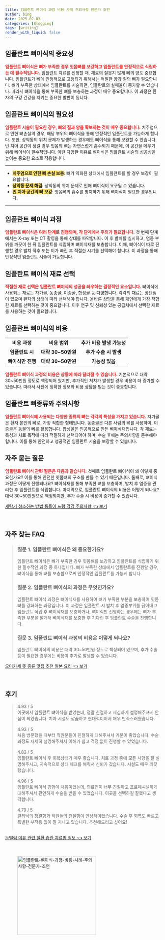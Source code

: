 ```yaml
---
title: 임플란트 뼈이식 과정 비용 사례 주의사항 전문가 조언
author: bing
date: 2025-02-03
categories: [Blogging]
tags: [writing]
render_with_liquid: false
---
```



<h2 id='임플란트_뼈이식의_중요성'>임플란트 뼈이식의 중요성</h2>

<p><b><span style="color: #ee2323;">임플란트 뼈이식은 뼈가 부족한 경우 잇몸뼈를 보강하고 임플란트를 안정적으로 식립하는 데 필수적입니다.</span></b> 임플란트 치료를 진행할 때, 재료의 질못지 않게 뼈의 양도 중요합니다. 임플란트가 뼈에 안정적으로 고정되기 위해서는 적절한 양과 질의 뼈가 필요합니다. 뼈가 부족한 상태에서 임플란트를 시술하면, 임플란트의 실패율이 증가할 수 있습니다. 따라서 뼈이식을 통해 부족한 뼈를 보충하는 과정이 매우 중요합니다. 이 과정은 환자의 구강 건강을 지키는 중요한 발판이 됩니다.</p>

<h2 id='임플란트_뼈이식의_필요성'>임플란트 뼈이식의 필요성</h2>

<p><b><span style="color: #ee2323;">임플란트 시술이 필요한 경우, 뼈의 질과 양을 확보하는 것이 매우 중요합니다.</span></b> 치주염으로 인한 뼈손실의 경우, 해당 부위의 뼈이식을 통해 안정적인 임플란트를 가능하게 합니다. 또한, 상악동의 위치 문제가 발생하는 경우에도 뼈이식을 통해 보완할 수 있습니다. 빈 치아 공간이 생길 경우 잇몸의 뼈는 자연스럽게 흡수되기 때문에, 이 공간을 메우기 위해 뼈이식이 필수적입니다. 이런 다양한 이유로 뼈이식은 임플란트 시술의 성공성을 높이는 중요한 요소로 작용합니다.</p>

<hr />

<ul>
    <li><b><span style="background-color: #ffe066;">치주염으로 인한 뼈 손실 보충</span></b>: 뼈가 약화된 상태에서 임플란트를 할 경우 보강이 필요합니다.</li>
    <li><b><span style="background-color: #ffe066;">상악동 문제 해결</span></b>: 상악동의 위치 문제로 인해 뼈이식이 요구될 수 있습니다.</li>
    <li><b><span style="background-color: #ffe066;">빈 치아 공간의 뼈 보강</span></b>: 잇몸뼈의 흡수를 방지하기 위해 뼈이식이 필요한 경우입니다.</li>
</ul>

<hr />

<h2 id='임플란트_뼈이식_과정'>임플란트 뼈이식 과정</h2>

<p><b><span style="color: #ee2323;">임플란트 뼈이식은 여러 단계로 진행되며, 각 단계에서 주의가 필요합니다.</span></b> 첫 번째 단계에서는 X-ray 또는 CT 촬영을 통해 상태를 파악합니다. 이 후 발치를 실시하고, 염증 부위를 깨끗이 한 뒤 임플란트를 식립하며 뼈이식재를 보충합니다. 이때, 뼈이식이 따로 진행할 경우 발치 직후 또는 이가 빠진 후 적절한 시기를 선택해야 합니다. 이 과정을 통해 안정적인 임플란트 시술이 가능합니다.</p>

<h2 id='임플란트_뼈이식_재료선택'>임플란트 뼈이식 재료 선택</h2>

<p><b><span style="color: #ee2323;">적절한 재료 선택은 임플란트 뼈이식의 성공을 좌우하는 결정적인 요소입니다.</span></b> 뼈이식에 사용되는 재료는 자가골, 동종골, 이종골, 합성골 등 다양합니다. 각각의 재료는 장단점이 있으며 환자의 상태에 따라 선택해야 합니다. 올바른 상담을 통해 개인에게 가장 적합한 재료를 선택하는 것이 중요합니다. 이후 연구 및 신뢰성 있는 공급처에서 선택한 재료를 사용하는 것이 필요합니다.</p>

<h2 id='임플란트_뼈이식의_비용'>임플란트 뼈이식의 비용</h2>

<table>
    <tr>
        <td style="text-align: center; height: 17px;"><b>비용 과정</b></td>
        <td style="text-align: center; height: 17px;"><b>비용 범위</b></td>
        <td style="text-align: center; height: 17px;"><b>추가 비용 발생 가능성</b></td>
    </tr>
    <tr>
        <td style="text-align: center; height: 17px;"><b>임플란트 시</b></td>
        <td style="text-align: center; height: 17px;"><b>대략 30~50만원</b></td>
        <td style="text-align: center; height: 17px;"><b>추가 수술 시 발생</b></td>
    </tr>
    <tr>
        <td style="text-align: center; height: 17px;"><b>뼈이식만 진행</b></td>
        <td style="text-align: center; height: 17px;"><b>대략 30~50만원</b></td>
        <td style="text-align: center; height: 17px;"><b>가능성 있음</b></td>
    </tr>
</table>

<p><b><span style="color: #ee2323;">임플란트 뼈이식 과정의 비용은 상황에 따라 달라질 수 있습니다.</span></b> 기본적으로 대략 30~50만원 정도로 책정되어 있지만, 추가적인 처치가 발생할 경우 비용이 더 증가할 수 있습니다. 따라서 사전에 정확한 정보와 비용 상담을 받는 것이 중요합니다.</p>

<h2 id='임플란트_뼈종류와_주의사항'>임플란트 뼈종류와 주의사항</h2>

<p><b><span style="color: #ee2323;">임플란트 뼈이식에 사용되는 다양한 종류의 뼈는 각각의 특성을 가지고 있습니다.</span></b> 자가골은 환자 본인의 뼈로, 가장 적합한 형태입니다. 동종골은 다른 사람의 뼈를 사용하며, 이종골은 동물의 뼈를 활용합니다. 합성골은 인공적으로 만든 뼈이식재입니다. 각 재료는 특성과 치료 목적에 따라 적절하게 선택되어야 하며, 수술 후에는 주의사항을 준수해야 합니다. 이를 통해 안전하고 성공적인 임플란트 시술을 보장할 수 있습니다.</p>

<h2 id='자주묻는_질문'>자주 묻는 질문</h2>

<p><b><span style="color: #ee2323;">임플란트 뼈이식 관련 질문은 다음과 같습니다.</span></b> 첫째로 임플란트 뼈이식이 왜 이렇게 중요한가요? 이를 통해 안전한 잇몸뼈의 구조를 만들 수 있기 때문입니다. 둘째로, 뼈이식 과정은 어떻게 진행되나요? 뼈이식재를 통해 부족한 뼈를 보충하며, 발치 후 염증을 관리한 후 임플란트를 식립합니다. 마지막으로, 임플란트 뼈이식의 비용은 어떻게 되나요? 대략 30~50만원으로 책정되지만, 추가 수술 시 비용이 증가할 수 있습니다.</p>


<p><a class="click-button" title="세탁기 청소하는 방법 통돌이 드럼 각각 주의사항" href="https://aptwhite.github.io/posts/%EC%84%B8%ED%83%81%EA%B8%B0-%EC%B2%AD%EC%86%8C%ED%95%98%EB%8A%94-%EB%B0%A9%EB%B2%95-%ED%86%B5%EB%8F%8C%EC%9D%B4-%EB%93%9C%EB%9F%BC-%EA%B0%81%EA%B0%81-%EC%A3%BC%EC%9D%98%EC%82%AC%ED%95%AD/" rel="dofollow">세탁기 청소하는 방법 통돌이 드럼 각각 주의사항 👈 보기</a></p><br>
<h2 id='자주_찾는_FAQ'>자주 찾는 FAQ</h2>
<div itemscope="" itemtype="https://schema.org/FAQPage"> 
<blockquote> 
<div itemscope="" itemprop="mainEntity" itemtype="https://schema.org/Question"> 
<h3 itemprop="name">질문 1. 임플란트 뼈이식은 왜 중요한가요?</h3> 
<div itemscope="" itemprop="acceptedAnswer" itemtype="https://schema.org/Answer"> 
<span itemprop="text"> 
<p>임플란트 뼈이식은 뼈가 부족한 경우 잇몸뼈를 보강하고 임플란트를 식립하기 위한 필수적인 과정 중 하나입니다. 뼈가 부족한 상태에서 임플란트를 진행할 경우, 뼈이식을 통해 뼈를 보충함으로써 안정적인 임플란트를 가능케 합니다.</p> 
</span> 
</div> 
</div> 
<div itemscope="" itemprop="mainEntity" itemtype="https://schema.org/Question"> 
<h3 itemprop="name">질문 2. 임플란트 뼈이식의 과정은 무엇인가요?</h3> 
<div itemscope="" itemprop="acceptedAnswer" itemtype="https://schema.org/Answer"> 
<span itemprop="text"> 
<p>임플란트 뼈이식 과정은 뼈이식재를 사용하여 뼈가 부족한 부분을 보충하여 잇몸뼈를 강화하는 과정입니다. 이 과정은 임플란트 시 발치 후 염증부위를 긁어내고 임플란트 식립 후 뼈이식재를 보충하거나, 뼈이식만 진행하는 경우에는 뼈가 부족한 부분을 절개해 뼈이식재를 보충한 후 기다린 후 임플란트 수술을 진행합니다.</p> 
</span> 
</div> 
</div> 
<div itemscope="" itemprop="mainEntity" itemtype="https://schema.org/Question"> 
<h3 itemprop="name">질문 3. 임플란트 뼈이식 과정의 비용은 어떻게 되나요?</h3> 
<div itemscope="" itemprop="acceptedAnswer" itemtype="https://schema.org/Answer"> 
<span itemprop="text"> 
<p>임플란트 뼈이식의 비용은 대략 30~50만원 정도로 책정되어 있으며, 추가 수술 등이 필요한 경우에는 비용이 추가로 발생할 수 있습니다.</p> 
</span> 
</div> 
</div> 
</blockquote> 
</div>
<p><a class="click-button" title="오마카세 뜻 종류 맛집 추천 일본 요리" href="https://aptwhite.github.io/posts/%EC%98%A4%EB%A7%88%EC%B9%B4%EC%84%B8-%EB%9C%BB-%EC%A2%85%EB%A5%98-%EB%A7%9B%EC%A7%91-%EC%B6%94%EC%B2%9C-%EC%9D%BC%EB%B3%B8-%EC%9A%94%EB%A6%AC/" rel="dofollow">오마카세 뜻 종류 맛집 추천 일본 요리 👈 보기</a></p><br>
<h2 id='후기'>후기</h2>
<div itemscope itemtype="https://schema.org/Product">
  <blockquote>
  <div itemprop="review" itemscope itemtype="https://schema.org/Review">
      <div itemprop="reviewRating" itemscope itemtype="https://schema.org/Rating"> <span itemprop="ratingValue">4.93</span> / <span itemprop="bestRating">5</span> </div>
      <span itemprop="reviewBody">이곳에서 임플란트 뼈이식을 받았는데, 정말 친절하고 세심하게 설명해주셔서 안심이 되었습니다. 치과 시설도 깔끔하고 현대적이어서 매우 만족스러웠습니다.</span>
  </div>
  <br>
  <div itemprop="review" itemscope itemtype="https://schema.org/Review">
      <div itemprop="reviewRating" itemscope itemtype="https://schema.org/Rating"> <span itemprop="ratingValue">4.93</span> / <span itemprop="bestRating">5</span> </div>
      <span itemprop="reviewBody">처음 방문했을 때부터 직원분들이 친절하게 대해주셔서 기분이 좋았습니다. 수술 과정도 자세히 설명해주셔서 이해가 쉽고 걱정 없이 진행할 수 있었습니다.</span>
  </div>
  <br>
  <div itemprop="review" itemscope itemtype="https://schema.org/Review">
      <div itemprop="reviewRating" itemscope itemtype="https://schema.org/Rating"> <span itemprop="ratingValue">4.83</span> / <span itemprop="bestRating">5</span> </div>
      <span itemprop="reviewBody">임플란트 뼈이식 후 회복상태가 매우 좋습니다. 치료 과정 중에 모든 사항을 잘 설명해주시고, 지속적으로 상태 체크를 해줘서 신뢰가 갔습니다. 시설도 매우 깨끗했습니다.</span>
  </div>
  <br>
  <div itemprop="review" itemscope itemtype="https://schema.org/Review">
      <div itemprop="reviewRating" itemscope itemtype="https://schema.org/Rating"> <span itemprop="ratingValue">4.96</span> / <span itemprop="bestRating">5</span> </div>
      <span itemprop="reviewBody">임플란트 뼈이식 경험이 처음이었는데, 의료진이 너무 친절하고 프로페셔널하게 대해주셔서 편안하게 수술을 받을 수 있었습니다. 이곳을 선택하길 잘했다고 생각합니다.</span>
  </div>
  <br>
  <div itemprop="review" itemscope itemtype="https://schema.org/Review">
      <div itemprop="reviewRating" itemscope itemtype="https://schema.org/Rating"> <span itemprop="ratingValue">4.79</span> / <span itemprop="bestRating">5</span> </div>
      <span itemprop="reviewBody">클리닉의 청결함과 직원들의 친절함이 인상적이었습니다. 수술 후 회복도 빠르고 특별한 부작용 없이 잘 지내고 있습니다. 추천해드리고 싶어요!</span>
  </div>
  <br>
  </blockquote>
</div>
<p><a class="click-button" title="눈떨림 이유 관련 질환 습관 치료법 정보" href="https://aptwhite.github.io/posts/%EB%88%88%EB%96%A8%EB%A6%BC-%EC%9D%B4%EC%9C%A0-%EA%B4%80%EB%A0%A8-%EC%A7%88%ED%99%98-%EC%8A%B5%EA%B4%80-%EC%B9%98%EB%A3%8C%EB%B2%95-%EC%A0%95%EB%B3%B4/" rel="dofollow">눈떨림 이유 관련 질환 습관 치료법 정보 👈 보기</a></p><br>
<figure class="image"><img src="https://aptwhite.github.io/assets/img/thumbnail/임플란트-뼈이식-과정-비용-사례-주의사항-전문가-조언.webp" alt="임플란트-뼈이식-과정-비용-사례-주의사항-전문가-조언" width="256" height="256"></figure>